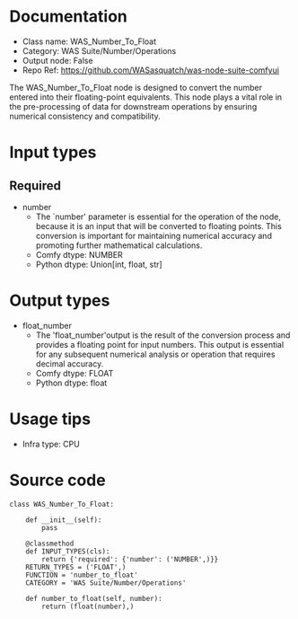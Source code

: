 # Documentation
- Class name: WAS_Number_To_Float
- Category: WAS Suite/Number/Operations
- Output node: False
- Repo Ref: https://github.com/WASasquatch/was-node-suite-comfyui

The WAS_Number_To_Float node is designed to convert the number entered into their floating-point equivalents. This node plays a vital role in the pre-processing of data for downstream operations by ensuring numerical consistency and compatibility.

# Input types
## Required
- number
    - The `number' parameter is essential for the operation of the node, because it is an input that will be converted to floating points. This conversion is important for maintaining numerical accuracy and promoting further mathematical calculations.
    - Comfy dtype: NUMBER
    - Python dtype: Union[int, float, str]

# Output types
- float_number
    - The 'float_number'output is the result of the conversion process and provides a floating point for input numbers. This output is essential for any subsequent numerical analysis or operation that requires decimal accuracy.
    - Comfy dtype: FLOAT
    - Python dtype: float

# Usage tips
- Infra type: CPU

# Source code
```
class WAS_Number_To_Float:

    def __init__(self):
        pass

    @classmethod
    def INPUT_TYPES(cls):
        return {'required': {'number': ('NUMBER',)}}
    RETURN_TYPES = ('FLOAT',)
    FUNCTION = 'number_to_float'
    CATEGORY = 'WAS Suite/Number/Operations'

    def number_to_float(self, number):
        return (float(number),)
```